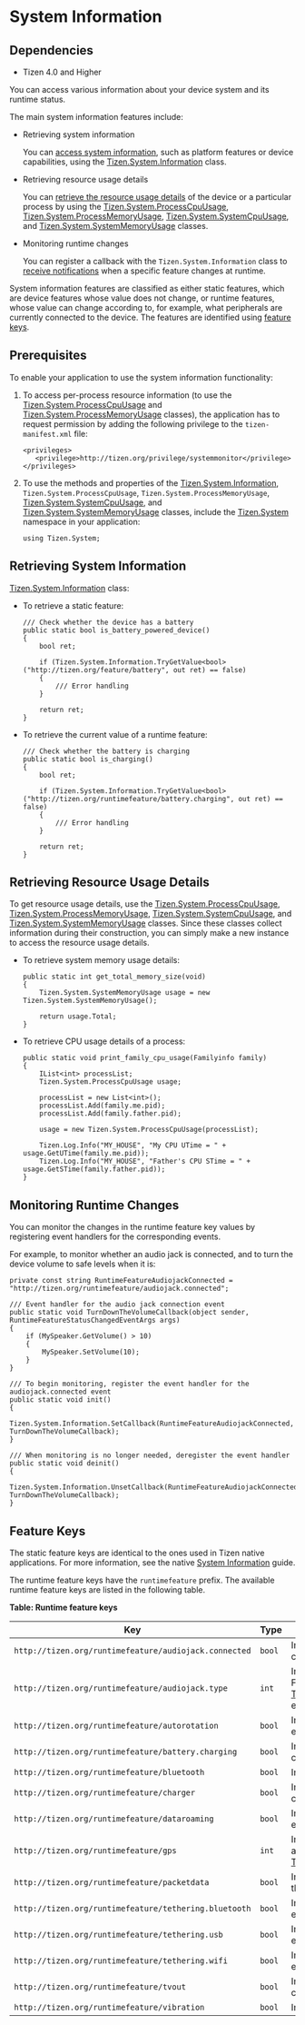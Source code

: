 System Information
==================

## Dependencies

- Tizen 4.0 and Higher

You can access various information about your device system and its
runtime status.

The main system information features include:

-   Retrieving system information

    You can [access system information](#information), such as platform
    features or device capabilities, using the
    [Tizen.System.Information](https://developer.tizen.org/dev-guide/csapi/classTizen_1_1System_1_1Information.html) class.

- Retrieving resource usage details

    You can [retrieve the resource usage details](#usage) of the device
    or a particular process by using the
    [Tizen.System.ProcessCpuUsage](https://developer.tizen.org/dev-guide/csapi/classTizen_1_1System_1_1ProcessCpuUsage.html),
    [Tizen.System.ProcessMemoryUsage](https://developer.tizen.org/dev-guide/csapi/classTizen_1_1System_1_1ProcessMemoryUsage.html),
    [Tizen.System.SystemCpuUsage](https://developer.tizen.org/dev-guide/csapi/classTizen_1_1System_1_1SystemCpuUsage.html),
    and
    [Tizen.System.SystemMemoryUsage](https://developer.tizen.org/dev-guide/csapi/classTizen_1_1System_1_1SystemMemoryUsage.html) classes.

- Monitoring runtime changes

    You can register a callback with the `Tizen.System.Information`
    class to [receive notifications](#callback) when a specific feature
    changes at runtime.

System information features are classified as either static features,
which are device features whose value does not change, or runtime
features, whose value can change according to, for example, what
peripherals are currently connected to the device. The features are
identified using [feature keys](#runtimefeaturekey).


Prerequisites
-------------

To enable your application to use the system information functionality:

1.  To access per-process resource information (to use the
    [Tizen.System.ProcessCpuUsage](https://developer.tizen.org/dev-guide/csapi/classTizen_1_1System_1_1ProcessCpuUsage.html)
    and
    [Tizen.System.ProcessMemoryUsage](https://developer.tizen.org/dev-guide/csapi/classTizen_1_1System_1_1ProcessMemoryUsage.html)
    classes), the application has to request permission by adding the
    following privilege to the `tizen-manifest.xml` file:

    ``` {.prettyprint}
    <privileges>
       <privilege>http://tizen.org/privilege/systemmonitor</privilege>
    </privileges>
    ```

2. To use the methods and properties of the
    [Tizen.System.Information](https://developer.tizen.org/dev-guide/csapi/classTizen_1_1System_1_1Information.html),
    `Tizen.System.ProcessCpuUsage`, `Tizen.System.ProcessMemoryUsage`,
    [Tizen.System.SystemCpuUsage](https://developer.tizen.org/dev-guide/csapi/classTizen_1_1System_1_1SystemCpuUsage.html),
    and
    [Tizen.System.SystemMemoryUsage](https://developer.tizen.org/dev-guide/csapi/classTizen_1_1System_1_1SystemMemoryUsage.html)
    classes, include the
    [Tizen.System](https://developer.tizen.org/dev-guide/csapi/namespaceTizen_1_1System.html)
    namespace in your application:

    ``` {.prettyprint}
    using Tizen.System;
    ```


Retrieving System Information <a id="information"></a>
-----------------------------

[Tizen.System.Information](https://developer.tizen.org/dev-guide/csapi/classTizen_1_1System_1_1Information.html)
class:

-   To retrieve a static feature:

    ``` {.prettyprint}
    /// Check whether the device has a battery
    public static bool is_battery_powered_device()
    {
        bool ret;

        if (Tizen.System.Information.TryGetValue<bool>("http://tizen.org/feature/battery", out ret) == false)
        {
            /// Error handling
        }

        return ret;
    }
    ```

- To retrieve the current value of a runtime feature:

    ``` {.prettyprint}
    /// Check whether the battery is charging
    public static bool is_charging()
    {
        bool ret;

        if (Tizen.System.Information.TryGetValue<bool>("http://tizen.org/runtimefeature/battery.charging", out ret) == false)
        {
            /// Error handling
        }

        return ret;
    }
    ```


Retrieving Resource Usage Details <a id="usage">
---------------------------------

To get resource usage details, use the
[Tizen.System.ProcessCpuUsage](https://developer.tizen.org/dev-guide/csapi/classTizen_1_1System_1_1ProcessCpuUsage.html),
[Tizen.System.ProcessMemoryUsage](https://developer.tizen.org/dev-guide/csapi/classTizen_1_1System_1_1ProcessMemoryUsage.html),
[Tizen.System.SystemCpuUsage](https://developer.tizen.org/dev-guide/csapi/classTizen_1_1System_1_1SystemCpuUsage.html),
and
[Tizen.System.SystemMemoryUsage](https://developer.tizen.org/dev-guide/csapi/classTizen_1_1System_1_1SystemMemoryUsage.html)
classes. Since these classes collect information during their
construction, you can simply make a new instance to access the resource
usage details.

-   To retrieve system memory usage details:

    ``` {.prettyprint}
    public static int get_total_memory_size(void)
    {
        Tizen.System.SystemMemoryUsage usage = new Tizen.System.SystemMemoryUsage();

        return usage.Total;
    }
    ```

- To retrieve CPU usage details of a process:

    ``` {.prettyprint}
    public static void print_family_cpu_usage(Familyinfo family)
    {
        IList<int> processList;
        Tizen.System.ProcessCpuUsage usage;

        processList = new List<int>();
        processList.Add(family.me.pid);
        processList.Add(family.father.pid);

        usage = new Tizen.System.ProcessCpuUsage(processList);

        Tizen.Log.Info("MY_HOUSE", "My CPU UTime = " + usage.GetUTime(family.me.pid));
        Tizen.Log.Info("MY_HOUSE", "Father's CPU STime = " + usage.GetSTime(family.father.pid));
    }
    ```


Monitoring Runtime Changes <a id="callback"></a> 
--------------------------

You can monitor the changes in the runtime feature key values by
registering event handlers for the corresponding events.

For example, to monitor whether an audio jack is connected, and to turn
the device volume to safe levels when it is:

``` {.prettyprint}
private const string RuntimeFeatureAudiojackConnected = "http://tizen.org/runtimefeature/audiojack.connected";

/// Event handler for the audio jack connection event
public static void TurnDownTheVolumeCallback(object sender, RuntimeFeatureStatusChangedEventArgs args)
{
    if (MySpeaker.GetVolume() > 10)
    {
        MySpeaker.SetVolume(10);
    }
}

/// To begin monitoring, register the event handler for the audiojack.connected event
public static void init()
{
    Tizen.System.Information.SetCallback(RuntimeFeatureAudiojackConnected, TurnDownTheVolumeCallback);
}

/// When monitoring is no longer needed, deregister the event handler
public static void deinit()
{
    Tizen.System.Information.UnsetCallback(RuntimeFeatureAudiojackConnected, TurnDownTheVolumeCallback);
}
```


Feature Keys <a id="runtimefeaturekey"></a>
------------

The static feature keys are identical to the ones used in Tizen native
applications. For more information, see the native [System
Information](../native/device/system-n.md#feature) guide.

The runtime feature keys have the `runtimefeature` prefix. The available
runtime feature keys are listed in the following table.

**Table: Runtime feature keys**

| Key                                      | Type   | Description                              |
| ---------------------------------------- | ------ | ---------------------------------------- |
| `http://tizen.org/runtimefeature/audiojack.connected` | `bool` | Indicates whether an audio jack is connected. |
| `http://tizen.org/runtimefeature/audiojack.type` | `int`  | Indicates the audio jack connector type. For available values, see the [Tizen.System.AudioJackConnectionType](https://developer.tizen.org/dev-guide/csapi/namespaceTizen_1_1System.html#a16a32d6f691a6b0476d920b9315e330f) enumeration. |
| `http://tizen.org/runtimefeature/autorotation` | `bool` | Indicates whether auto-rotation is enabled. |
| `http://tizen.org/runtimefeature/battery.charging` | `bool` | Indicates whether the battery is currently charging. |
| `http://tizen.org/runtimefeature/bluetooth` | `bool` | Indicates whether Bluetooth is enabled.  |
| `http://tizen.org/runtimefeature/charger` | `bool` | Indicates whether a charger is connected. |
| `http://tizen.org/runtimefeature/dataroaming` | `bool` | Indicates whether data roaming is enabled. |
| `http://tizen.org/runtimefeature/gps`    | `int`  | Indicates the current GPS status. For available values, see the [Tizen.System.GpsStatus](https://developer.tizen.org/dev-guide/csapi/namespaceTizen_1_1System.html#acf0295afa5e628185c6c1dc23b4e4d02) enumeration. |
| `http://tizen.org/runtimefeature/packetdata` | `bool` | Indicates whether packet data is enabled through the 3G network. |
| `http://tizen.org/runtimefeature/tethering.bluetooth` | `bool` | Indicates whether Bluetooth tethering is enabled. |
| `http://tizen.org/runtimefeature/tethering.usb` | `bool` | Indicates whether USB tethering is enabled. |
| `http://tizen.org/runtimefeature/tethering.wifi` | `bool` | Indicates whether a Wi-Fi hotspot is enabled. |
| `http://tizen.org/runtimefeature/tvout`  | `bool` | Indicates whether the TV out is connected. |
| `http://tizen.org/runtimefeature/vibration` | `bool` | Indicates whether vibration is enabled.  |